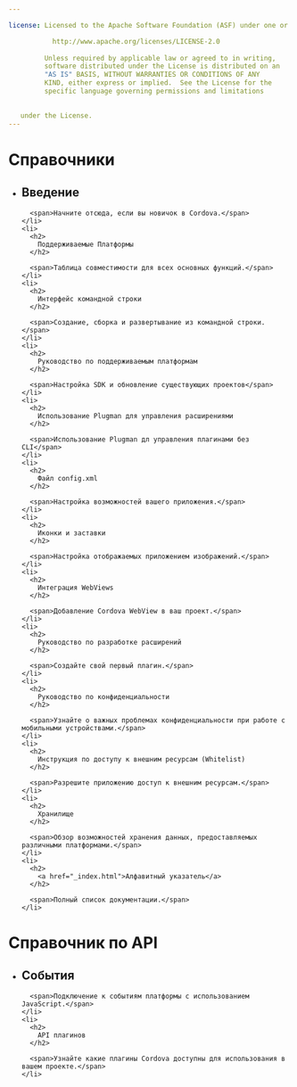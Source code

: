```yaml
---

license: Licensed to the Apache Software Foundation (ASF) under one or more contributor license agreements. See the NOTICE file distributed with this work for additional information regarding copyright ownership. The ASF licenses this file to you under the Apache License, Version 2.0 (the "License"); you may not use this file except in compliance with the License. You may obtain a copy of the License at

           http://www.apache.org/licenses/LICENSE-2.0
    
         Unless required by applicable law or agreed to in writing,
         software distributed under the License is distributed on an
         "AS IS" BASIS, WITHOUT WARRANTIES OR CONDITIONS OF ANY
         KIND, either express or implied.  See the License for the
         specific language governing permissions and limitations
    

   under the License.
---
```


<div id="home">
  <h1>
    Справочники
  </h1>
  
  <ul>
    <li>
      <h2>
        Введение
      </h2>
      
      <span>Начните отсюда, если вы новичок в Cordova.</span>
    </li>
    <li>
      <h2>
        Поддерживаемые Платформы
      </h2>
      
      <span>Таблица совместимости для всех основных функций.</span>
    </li>
    <li>
      <h2>
        Интерфейс командной строки
      </h2>
      
      <span>Создание, сборка и развертывание из командной строки.</span>
    </li>
    <li>
      <h2>
        Руководство по поддерживаемым платформам
      </h2>
      
      <span>Настройка SDK и обновление существующих проектов</span>
    </li>
    <li>
      <h2>
        Использование Plugman для управления расширениями
      </h2>
      
      <span>Использование Plugman дл управления плагинами без CLI</span>
    </li>
    <li>
      <h2>
        Файл config.xml
      </h2>
      
      <span>Настройка возможностей вашего приложения.</span>
    </li>
    <li>
      <h2>
        Иконки и заставки
      </h2>
      
      <span>Настройка отображаемых приложением изображений.</span>
    </li>
    <li>
      <h2>
        Интеграция WebViews
      </h2>
      
      <span>Добавление Cordova WebView в ваш проект.</span>
    </li>
    <li>
      <h2>
        Руководство по разработке расширений
      </h2>
      
      <span>Создайте свой первый плагин.</span>
    </li>
    <li>
      <h2>
        Руководство по конфиденциальности
      </h2>
      
      <span>Узнайте о важных проблемах конфиденциальности при работе с мобильными устройствами.</span>
    </li>
    <li>
      <h2>
        Инструкция по доступу к внешним ресурсам (Whitelist)
      </h2>
      
      <span>Разрешите приложению доступ к внешним ресурсам.</span>
    </li>
    <li>
      <h2>
        Хранилище
      </h2>
      
      <span>Обзор возможностей хранения данных, предоставляемых различными платформами.</span>
    </li>
    <li>
      <h2>
        <a href="_index.html">Алфавитный указатель</a>
      </h2>
      
      <span>Полный список документации.</span>
    </li>
  </ul>
  
  <h1>
    Справочник по API
  </h1>
  
  <ul>
    <li>
      <h2>
        События
      </h2>
      
      <span>Подключение к событиям платформы с использованием JavaScript.</span>
    </li>
    <li>
      <h2>
        API плагинов
      </h2>
      
      <span>Узнайте какие плагины Cordova доступны для использования в вашем проекте.</span>
    </li>
  </ul>
</div>